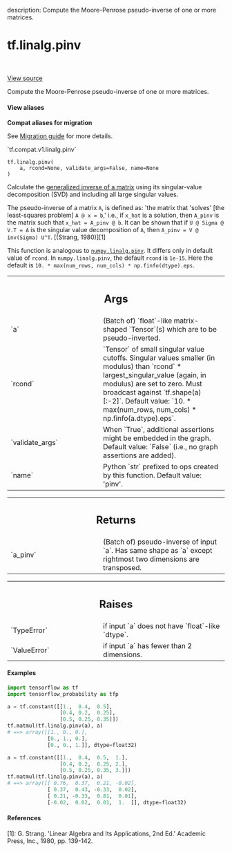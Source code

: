 description: Compute the Moore-Penrose pseudo-inverse of one or more matrices.

<div itemscope itemtype="http://developers.google.com/ReferenceObject">
<meta itemprop="name" content="tf.linalg.pinv" />
<meta itemprop="path" content="Stable" />
</div>

# tf.linalg.pinv

<!-- Insert buttons and diff -->

<table class="tfo-notebook-buttons tfo-api nocontent" align="left">

</table>

<a target="_blank" class="external" href="/code/stable/tensorflow/python/ops/linalg/linalg_impl.py">View source</a>



Compute the Moore-Penrose pseudo-inverse of one or more matrices.


<section class="expandable">
  <h4 class="showalways">View aliases</h4>
  <p>
<b>Compat aliases for migration</b>
<p>See
<a href="https://www.tensorflow.org/guide/migrate">Migration guide</a> for
more details.</p>
<p>`tf.compat.v1.linalg.pinv`</p>
</p>
</section>

<pre class="devsite-click-to-copy prettyprint lang-py tfo-signature-link">
<code>tf.linalg.pinv(
    a, rcond=None, validate_args=False, name=None
)
</code></pre>



<!-- Placeholder for "Used in" -->

Calculate the [generalized inverse of a matrix](
https://en.wikipedia.org/wiki/Moore%E2%80%93Penrose_inverse) using its
singular-value decomposition (SVD) and including all large singular values.

The pseudo-inverse of a matrix `A`, is defined as: 'the matrix that 'solves'
[the least-squares problem] `A @ x = b`,' i.e., if `x_hat` is a solution, then
`A_pinv` is the matrix such that `x_hat = A_pinv @ b`. It can be shown that if
`U @ Sigma @ V.T = A` is the singular value decomposition of `A`, then
`A_pinv = V @ inv(Sigma) U^T`. [(Strang, 1980)][1]

This function is analogous to [`numpy.linalg.pinv`](
https://docs.scipy.org/doc/numpy/reference/generated/numpy.linalg.pinv.html).
It differs only in default value of `rcond`. In `numpy.linalg.pinv`, the
default `rcond` is `1e-15`. Here the default is
`10. * max(num_rows, num_cols) * np.finfo(dtype).eps`.

<!-- Tabular view -->
 <table class="responsive fixed orange">
<colgroup><col width="214px"><col></colgroup>
<tr><th colspan="2"><h2 class="add-link">Args</h2></th></tr>

<tr>
<td>
`a`<a id="a"></a>
</td>
<td>
(Batch of) `float`-like matrix-shaped `Tensor`(s) which are to be
pseudo-inverted.
</td>
</tr><tr>
<td>
`rcond`<a id="rcond"></a>
</td>
<td>
`Tensor` of small singular value cutoffs.  Singular values smaller
(in modulus) than `rcond` * largest_singular_value (again, in modulus) are
set to zero. Must broadcast against `tf.shape(a)[:-2]`.
Default value: `10. * max(num_rows, num_cols) * np.finfo(a.dtype).eps`.
</td>
</tr><tr>
<td>
`validate_args`<a id="validate_args"></a>
</td>
<td>
When `True`, additional assertions might be embedded in the
graph.
Default value: `False` (i.e., no graph assertions are added).
</td>
</tr><tr>
<td>
`name`<a id="name"></a>
</td>
<td>
Python `str` prefixed to ops created by this function.
Default value: 'pinv'.
</td>
</tr>
</table>



<!-- Tabular view -->
 <table class="responsive fixed orange">
<colgroup><col width="214px"><col></colgroup>
<tr><th colspan="2"><h2 class="add-link">Returns</h2></th></tr>

<tr>
<td>
`a_pinv`<a id="a_pinv"></a>
</td>
<td>
(Batch of) pseudo-inverse of input `a`. Has same shape as `a` except
rightmost two dimensions are transposed.
</td>
</tr>
</table>



<!-- Tabular view -->
 <table class="responsive fixed orange">
<colgroup><col width="214px"><col></colgroup>
<tr><th colspan="2"><h2 class="add-link">Raises</h2></th></tr>

<tr>
<td>
`TypeError`<a id="TypeError"></a>
</td>
<td>
if input `a` does not have `float`-like `dtype`.
</td>
</tr><tr>
<td>
`ValueError`<a id="ValueError"></a>
</td>
<td>
if input `a` has fewer than 2 dimensions.
</td>
</tr>
</table>


#### Examples

```python
import tensorflow as tf
import tensorflow_probability as tfp

a = tf.constant([[1.,  0.4,  0.5],
                 [0.4, 0.2,  0.25],
                 [0.5, 0.25, 0.35]])
tf.matmul(tf.linalg.pinv(a), a)
# ==> array([[1., 0., 0.],
             [0., 1., 0.],
             [0., 0., 1.]], dtype=float32)

a = tf.constant([[1.,  0.4,  0.5,  1.],
                 [0.4, 0.2,  0.25, 2.],
                 [0.5, 0.25, 0.35, 3.]])
tf.matmul(tf.linalg.pinv(a), a)
# ==> array([[ 0.76,  0.37,  0.21, -0.02],
             [ 0.37,  0.43, -0.33,  0.02],
             [ 0.21, -0.33,  0.81,  0.01],
             [-0.02,  0.02,  0.01,  1.  ]], dtype=float32)
```

#### References

[1]: G. Strang. 'Linear Algebra and Its Applications, 2nd Ed.' Academic Press,
     Inc., 1980, pp. 139-142.